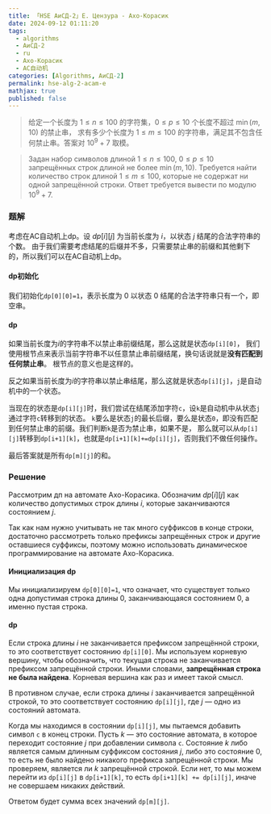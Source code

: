 ```yaml
---
title: 「HSE АиСД-2」E. Цензура - Ахо-Корасик
date: 2024-09-12 01:11:20
tags:
  - algorithms
  - АиСД-2
  - ru
  - Ахо-Корасик
  - AC自动机
categories: [Algorithms, АиСД-2]
permalink: hse-alg-2-acam-e
mathjax: true
published: false
---
```


> 给定一个长度为 $1\leq n\leq 100$ 的字符集，$0 \leq p \leq 10$ 个长度不超过 $\min(m,10)$ 的禁止串，
> 求有多少个长度为 $1\leq m\leq 100$ 
的字符串，满足其不包含任何禁止串。答案对 $10^9+7$ 取模。

> Задан набор символов длиной $1 \leq n \leq 100$,
>  $0 \leq p \leq 10$ запрещённых строк длиной не более $\min(m,10)$.  Требуется найти количество строк длиной $1 \leq m \leq 100$, 
>  которые не содержат ни одной запрещённой строки. 
> Ответ требуется вывести по модулю $10^9 + 7$.

<!--more-->

### 题解

考虑在AC自动机上dp。设 $dp[i][j]$ 为当前长度为 $i$，以状态 $j$ 结尾的合法字符串的个数。
由于我们需要考虑结尾的后缀并不多，只需要禁止串的前缀和其他剩下的，所以我们可以在AC自动机上dp。

#### dp初始化

我们初始化`dp[0][0]=1`，表示长度为 $0$ 以状态 $0$ 结尾的合法字符串只有一个，即空串。

#### dp

如果当前长度为$i$的字符串不以禁止串前缀结尾，那么这就是状态`dp[i][0]`，
我们使用根节点来表示当前字符串不以任意禁止串前缀结尾，换句话说就是**没有匹配到任何禁止串**。
根节点的意义也是这样的。

反之如果当前长度为$i$的字符串以禁止串结尾，那么这就是状态`dp[i][j]`，`j`是自动机中的一个状态。

当现在的状态是`dp[i][j]`时，我们尝试在结尾添加字符`c`，设`k`是自动机中从状态`j`通过字符`c`转移到的状态。
`k`要么是状态`j`的最长后缀，要么是状态`0`，即没有匹配到任何禁止串的前缀。我们判断`k`是否为禁止串，如果不是，
那么就可以从`dp[i][j]`转移到`dp[i+1][k]`，也就是`dp[i+1][k]+=dp[i][j]`，否则我们不做任何操作。

最后答案就是所有`dp[m][j]`的和。

### Решение

Рассмотрим дп на автомате Ахо-Корасика. Обозначим $dp[i][j]$ как количество допустимых строк длины $i$, 
которые заканчиваются состоянием $j$.

Так как нам нужно учитывать не так много суффиксов в конце строки, 
достаточно рассмотреть только префиксы запрещённых строк и другие оставшиеся суффиксы, 
поэтому можно использовать динамическое программирование на автомате Ахо-Корасика.

#### Инициализация dp

Мы инициализируем `dp[0][0]=1`, что означает,
что существует только одна допустимая строка длины $0$, 
заканчивающаяся состоянием $0$, а именно пустая строка.

#### dp

Если строка длины $i$ не заканчивается префиксом запрещённой строки, 
то это соответствует состоянию `dp[i][0]`. Мы используем корневую вершину, 
чтобы обозначить, что текущая строка не заканчивается префиксом запрещённой строки. 
Иными словами, **запрещённая строка не была найдена**. 
Корневая вершина как раз и имеет такой смысл.

В противном случае, если строка длины $i$ заканчивается запрещённой строкой, 
то это соответствует состоянию `dp[i][j]`, где $j$ — одно из состояний автомата.

Когда мы находимся в состоянии `dp[i][j]`, мы пытаемся добавить символ `c` в конец строки. 
Пусть $k$ — это состояние автомата, в которое переходит состояние $j$ при добавлении символа `c`. 
Состояние $k$ либо является самым длинным суффиксом состояния $j$, либо это состояние $0$, 
то есть не было найдено никакого префикса запрещённой строки. 
Мы проверяем, является ли $k$ запрещённой строкой. Если нет, то мы можем перейти из `dp[i][j]` в `dp[i+1][k]`, 
то есть `dp[i+1][k] += dp[i][j]`, иначе не совершаем никаких действий.

Ответом будет сумма всех значений `dp[m][j]`.

